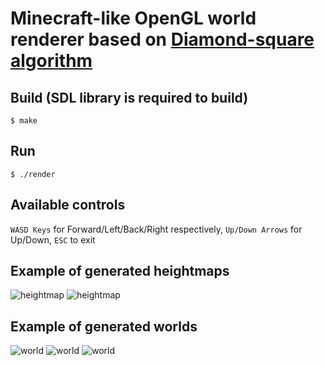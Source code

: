 # Minecraft-like OpenGL world renderer based on [Diamond-square algorithm](https://en.wikipedia.org/wiki/Diamond-square_algorithm)
## Build (SDL library is required to build)
```$ make```
## Run
```$ ./render```
## Available controls
```WASD Keys``` for Forward/Left/Back/Right respectively, ```Up/Down Arrows``` for Up/Down, ```ESC``` to exit
## Example of generated heightmaps
![heightmap](https://raw.githubusercontent.com/zakirullin/world-render/master/screenshots/heightmap.bmp)
![heightmap](https://raw.githubusercontent.com/zakirullin/world-render/master/screenshots/heightmap2.bmp)
## Example of generated worlds
![world](https://raw.githubusercontent.com/zakirullin/world-render/master/screenshots/scr9.png)
![world](https://raw.githubusercontent.com/zakirullin/world-render/master/screenshots/scr16.png)
![world](https://raw.githubusercontent.com/zakirullin/world-render/master/screenshots/scr8.png)
